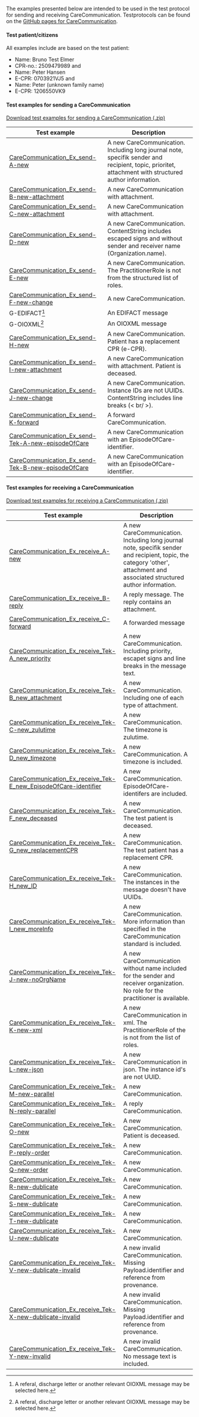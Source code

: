 The examples presented below are intended to be used in the test protocol for sending and receiving CareCommunication. Testprotocols can be found on the [GitHub pages for CareCommunication](https://medcomdk.github.io/dk-medcom-carecommunication/#2-test-and-certification). 


#### Test patient/citizens
All examples include are based on the test patient:
* Name: Bruno Test Elmer
* CPR-no.: 2509479989
and 
* Name: Peter Hansen
* E-CPR: 0703921VJ5
and 
* Name: Peter (unknown family name)
* E-CPR: 1206550VK9


#### Test examples for sending a CareCommunication

[Download test examples for sending a CareCommunication (.zip)](./TestExamples/CareCommunication_Ex_send.zip)

|  Test example     |     Description     | 
|---|---|
| [CareCommunication_Ex_send-A-new](./Bundle-1932711d-49d0-4ad7-b1ee-61de711892d2.html) | A new CareCommunication. Including long journal note, specifik sender and recipient, topic, prioritet, attachment with structured author information.|
| [CareCommunication_Ex_send-B-new-attachment](./Bundle-720f68cf-21bf-4c40-a90c-a113e00e88a8.html) | A new CareCommunication with attachment.| 
| [CareCommunication_Ex_send-C-new-attachment](./Bundle-683f2782-11e2-490a-9fa5-d5da09cc317a.html) | A new CareCommunication with attachment. | 
| [CareCommunication_Ex_send-D-new](./Bundle-5f85e1bd-03ea-47b9-bfe1-dbde95e69c75.html) | A new CareCommunication. ContentString includes escaped signs and without sender and receiver name (Organization.name). | 
| [CareCommunication_Ex_send-E-new](./Bundle-81b715aa-e993-4e7c-9b8a-4a05c10b540e.html) | A new CareCommunication. The PractitionerRole is not from the structured list of roles. | 
| [CareCommunication_Ex_send-F-new-change](./Bundle-9c2371ff-09a0-4626-9fb9-f70645546361.html) | A new CareCommunication.  | 
| G-EDIFACT[^1] | An EDIFACT message   |
| G-OIOXML[^1] | An OIOXML message |  
| [CareCommunication_Ex_send-H-new](./Bundle-aca3d03a-febd-4b88-ad53-ac1bc36da615.html) | A new CareCommunication. Patient has a replacement CPR (e-CPR).| 
| [CareCommunication_Ex_send-I-new-attachment](./Bundle-1e9fdc8f-50f0-4dc3-9879-facdf331a2fe.html) | A new CareCommunication with attachment. Patient is deceased. | 
| [CareCommunication_Ex_send-J-new-change](./Bundle-517f89c3-c18c-47d3-b627-8c039a7756b1.html) | A new CareCommunication. Instance IDs are not UUIDs. ContentString includes line breaks (< br/ >).|
| [CareCommunication_Ex_send-K-forward](./Bundle-77c771ca-05d6-4efb-9a74-2fc513787f3a.html) | A forward CareCommunication. | 
| [CareCommunication_Ex_send-Tek-A-new-episodeOfCare](./Bundle-b43146a2-99ec-4b05-bb8f-5b44af4fe424.html) | A new CareCommunication with an EpisodeOfCare-identifier. |
| [CareCommunication_Ex_send-Tek-B-new-episodeOfCare](./Bundle-98eb081e-a66f-41a2-b2f7-c455782563b0.html) | A new CareCommunication with an EpisodeOfCare-identifier.  | 

[^1]: A referal, discharge letter or another relevant OIOXML message may be selected here. 

#### Test examples for receiving a CareCommunication

[Download test examples for receiving a CareCommunication (.zip)](./TestExamples/CareCommunication_Ex_receive.zip)

|  Test example     |     Description     | 
|---|---|
| [CareCommunication_Ex_receive_A-new](./Bundle-b10f940e-2000-4ec8-9e0b-a3fb60fc5bb5.html) | A new CareCommunication. Including long journal note, specifik sender and recipient, topic, the category 'other', attachment and associated structured author information. | 
| [CareCommunication_Ex_receive_B-reply](./Bundle-91b4b79a-520f-48cb-bb9a-9c3e27301968.html) | A reply message. The reply contains an attachment. | 
| [CareCommunication_Ex_receive_C-forward](./Bundle-8352b67a-23b2-44c5-b43a-725270a90722.html) | A forwarded message | 
| [CareCommunication_Ex_receive_Tek-A_new_priority](./Bundle-0c8dddf2-c882-4b00-8870-5035279e7d01.html) | A new CareCommunication. Including priority, escapet signs and line breaks in the message text. | 
| [CareCommunication_Ex_receive_Tek-B_new_attachment](./Bundle-ee22cec7-aad7-4bfe-ab1b-5ada3f59e676.html) | A new CareCommunication. Including one of each type of attachment. | 
| [CareCommunication_Ex_receive_Tek-C-new_zulutime](./Bundle-6e5d7a74-a88a-47a3-8362-20396e9db332.html) | A new CareCommunication. The timezone is zulutime. | 
| [CareCommunication_Ex_receive_Tek-D_new_timezone](./Bundle-82875f08-4b9e-4a23-b81a-e23ec1251334.html) | A new CareCommunication. A timezone is included. | 
| [CareCommunication_Ex_receive_Tek-E_new_EpisodeOfCare-identifier](./Bundle-d000e12e-4b0c-477e-9cb7-80b2a3b3adc0.html) | A new CareCommunication. EpisodeOfCare-identifers are included. | 
| [CareCommunication_Ex_receive_Tek-F_new_deceased](./Bundle-bed699de-ae44-4fa4-8208-10a35b025476.html) | A new CareCommunication. The test patient is deceased. | 
| [CareCommunication_Ex_receive_Tek-G_new_replacementCPR](./Bundle-abfcb7c7-1381-4dba-b4b7-cc1c3713e515.html) | A new CareCommunication. The test patient has a replacement CPR. | 
| [CareCommunication_Ex_receive_Tek-H_new_ID](./Bundle-33ee6434-a9cc-4679-8bb8-4f940bd63e30.html) | A new CareCommunication. The instances in the message doesn't have UUIDs. | 
| [CareCommunication_Ex_receive_Tek-I_new_moreInfo](./Bundle-5d29cc7d-dcf7-4b50-81b1-a8d971973ff6.html) | A new CareCommunication. More information than specified in the CareCommunication standard is included. | 
| [CareCommunication_Ex_receive_Tek-J-new-noOrgName](./Bundle-68f5c0f8-e33e-4302-89b0-cdea52801ec9.html) | A new CareCommunication without name included for the sender and receiver organization. No role for the practitioner is available. | 
| [CareCommunication_Ex_receive_Tek-K-new-xml](./Bundle-4f6ee254-6953-4a57-a68e-a5907a5761dc.html) | A new CareCommunication in xml. The PractitionerRole of the is not from the list of roles. | 
| [CareCommunication_Ex_receive_Tek-L-new-json](./Bundle-6280ec98-0799-4a3a-8a66-c426207d93f1.html) | A new CareCommunication in json. The instance id's are not UUID. | 
| [CareCommunication_Ex_receive_Tek-M-new-parallel](./Bundle-c1edf6f3-2554-4b72-b58b-0f030ee555ba.html) | A new CareCommunication. | 
| [CareCommunication_Ex_receive_Tek-N-reply-parallel](./Bundle-0e2864ad-a6a1-4e84-a9dc-aeacee63f981.html) | A reply CareCommunication. | 
| [CareCommunication_Ex_receive_Tek-O-new](./Bundle-20fcbedb-ced8-4949-9edf-a145e0bb9b09.html) | A new CareCommunication. Patient is deceased. | 
| [CareCommunication_Ex_receive_Tek-P-reply-order](./Bundle-3e047a9d-c86a-4828-b686-6a80403df5eb.html) | A new CareCommunication. | 
| [CareCommunication_Ex_receive_Tek-Q-new-order](./Bundle-7c5a0cc0-f0f8-4a2e-9de9-d9293598bf94.html) | A new CareCommunication. | 
| [CareCommunication_Ex_receive_Tek-R-new-dublicate](./Bundle-7283eae8-0427-4bb0-8486-06b4febd416c.html) | A new CareCommunication. | 
| [CareCommunication_Ex_receive_Tek-S-new-dublicate](./Bundle-c289e585-7f30-4d58-88e3-0baedd9ffeee.html) | A new CareCommunication. | 
| [CareCommunication_Ex_receive_Tek-T-new-dublicate](./Bundle-5de12884-eae7-4fd3-ba4a-d8b56be4baff.html) | A new CareCommunication. | 
| [CareCommunication_Ex_receive_Tek-U-new-dublicate](./Bundle-fa97e431-332f-4605-ad37-c259dc2b8637.html) | A new CareCommunication. | 
| [CareCommunication_Ex_receive_Tek-V-new-dublicate-invalid](./Bundle-260a3cc1-38eb-454a-a57b-9e32eabb54a3.html) | A new invalid CareCommunication. Missing Payload.identifier and reference from provenance.| 
| [CareCommunication_Ex_receive_Tek-X-new-dublicate-invalid](./Bundle-260f76f2-d986-4ba1-8049-2369b1b164ce.html) | A new invalid CareCommunication. Missing Payload.identifier and reference from provenance.| 
| [CareCommunication_Ex_receive_Tek-Y-new-invalid](./Bundle-3d1149cd-d3e3-421a-ae31-4860decb4272.html) | A new invalid CareCommunication. No message text is included. | 

